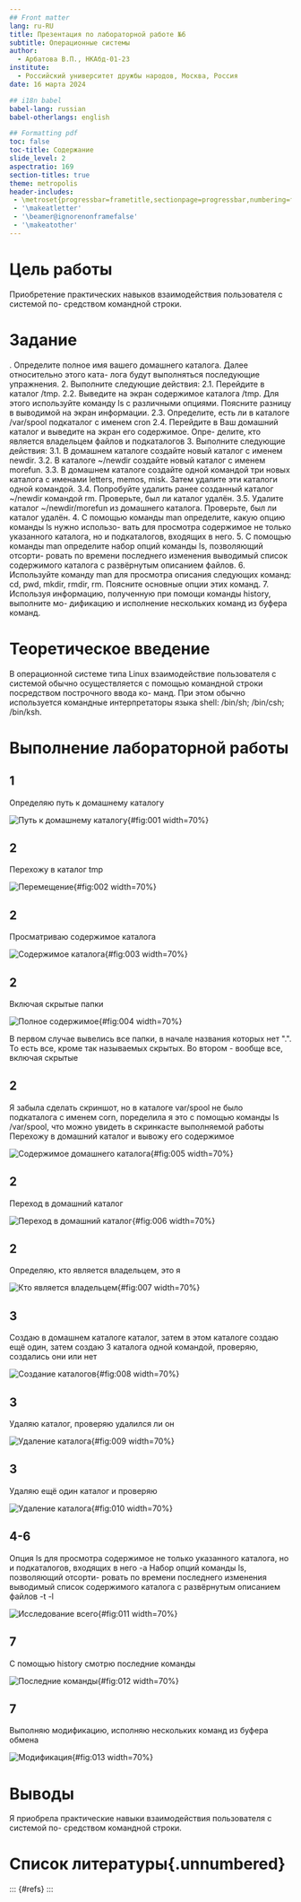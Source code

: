 ```yaml
---
## Front matter
lang: ru-RU
title: Презентация по лабораторной работе №6
subtitle: Операционные системы
author:
  - Арбатова В.П., НКАбд-01-23
institute:
  - Российский университет дружбы народов, Москва, Россия
date: 16 марта 2024

## i18n babel
babel-lang: russian
babel-otherlangs: english

## Formatting pdf
toc: false
toc-title: Содержание
slide_level: 2
aspectratio: 169
section-titles: true
theme: metropolis
header-includes:
 - \metroset{progressbar=frametitle,sectionpage=progressbar,numbering=fraction}
 - '\makeatletter'
 - '\beamer@ignorenonframefalse'
 - '\makeatother'
---
```


# Цель работы

Приобретение практических навыков взаимодействия пользователя с системой по-
средством командной строки.

# Задание

. Определите полное имя вашего домашнего каталога. Далее относительно этого ката-
лога будут выполняться последующие упражнения.
2. Выполните следующие действия:
2.1. Перейдите в каталог /tmp.
2.2. Выведите на экран содержимое каталога /tmp. Для этого используйте команду ls
с различными опциями. Поясните разницу в выводимой на экран информации.
2.3. Определите, есть ли в каталоге /var/spool подкаталог с именем cron
2.4. Перейдите в Ваш домашний каталог и выведите на экран его содержимое. Опре-
делите, кто является владельцем файлов и подкаталогов
3. Выполните следующие действия:
3.1. В домашнем каталоге создайте новый каталог с именем newdir.
3.2. В каталоге ~/newdir создайте новый каталог с именем morefun.
3.3. В домашнем каталоге создайте одной командой три новых каталога с именами
letters, memos, misk. Затем удалите эти каталоги одной командой.
3.4. Попробуйте удалить ранее созданный каталог ~/newdir командой rm. Проверьте,
был ли каталог удалён.
3.5. Удалите каталог ~/newdir/morefun из домашнего каталога. Проверьте, был ли
каталог удалён.
4. С помощью команды man определите, какую опцию команды ls нужно использо-
вать для просмотра содержимое не только указанного каталога, но и подкаталогов,
входящих в него.
5. С помощью команды man определите набор опций команды ls, позволяющий отсорти-
ровать по времени последнего изменения выводимый список содержимого каталога
с развёрнутым описанием файлов.
6. Используйте команду man для просмотра описания следующих команд: cd, pwd, mkdir,
rmdir, rm. Поясните основные опции этих команд.
7. Используя информацию, полученную при помощи команды history, выполните мо-
дификацию и исполнение нескольких команд из буфера команд.

# Теоретическое введение

В операционной системе типа Linux взаимодействие пользователя с системой обычно
осуществляется с помощью командной строки посредством построчного ввода ко-
манд. При этом обычно используется командные интерпретаторы языка shell: /bin/sh;
/bin/csh; /bin/ksh.

# Выполнение лабораторной работы
## 1

Определяю путь к домашнему каталогу

![Путь к домашнему каталогу](image/1.jpg){#fig:001 width=70%}

## 2

Перехожу в каталог tmp

![Перемещение](image/2.jpg){#fig:002 width=70%}

## 2

Просматриваю содержимое каталога 

![Содержимое каталога](image/3.jpg){#fig:003 width=70%}

## 2

Включая скрытые папки

![Полное содержимое](image/4.jpg){#fig:004 width=70%}

В первом случае вывелись все папки, в начале названия которых нет ".". То есть все, кроме так называемых скрытых. Во втором - вообще все, включая скрытые

## 2

Я забыла сделать скриншот, но в каталоге var/spool не было подкаталога с именем corn, поределила я это с помощью команды ls /var/spool, что можно увидеть в скринкасте выполняемой работы
Перехожу в домашний каталог и вывожу его содержимое

![Содержимое домашнего каталога](image/5.jpg){#fig:005 width=70%}

## 2

Переход в домашний каталог

![Переход в домашний каталог](image/6.jpg){#fig:006 width=70%}

## 2

Определяю, кто является владельцем, это я

![Кто является владельцем](image/7.jpg){#fig:007 width=70%}

## 3

Создаю в домашнем каталоге каталог, затем в этом каталоге создаю ещё один, затем создаю 3 каталога одной командой, проверяю, создались они или нет

![Создание каталогов](image/8.jpg){#fig:008 width=70%}

## 3

Удаляю каталог, проверяю удалился ли он

![Удаление каталога](image/9.jpg){#fig:009 width=70%}

## 3

Удаляю ещё один каталог и проверяю

![Удаление каталога](image/10.jpg){#fig:010 width=70%}

## 4-6

Опция ls для просмотра содержимое не только указанного каталога, но и подкаталогов,
входящих в него -a
Набор опций команды ls, позволяющий отсорти-
ровать по времени последнего изменения выводимый список содержимого каталога
с развёрнутым описанием файлов -t -l

![Исследование всего](image/11.jpg){#fig:011 width=70%}

## 7

С помощью history смотрю последние команды 

![Последние команды](image/12.jpg){#fig:012 width=70%}

## 7

Выполняю модификацию, исполняю нескольких команд из буфера обмена

![Модификация](image/13.jpg){#fig:013 width=70%}

# Выводы

Я приобрела практические навыки взаимодействия пользователя с системой по-
средством командной строки.

# Список литературы{.unnumbered}

::: {#refs}
:::
